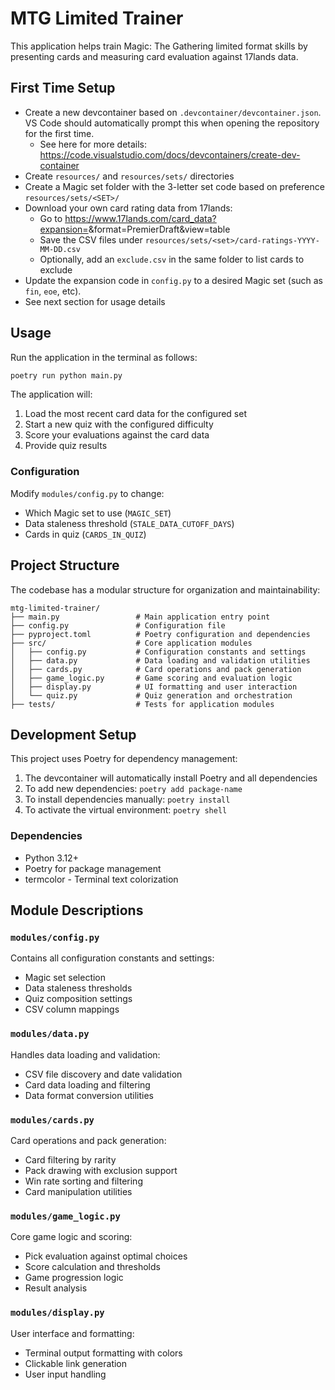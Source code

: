 # MTG Limited Trainer

This application helps train Magic: The Gathering limited format skills by presenting cards and measuring card evaluation against 17lands data.

## First Time Setup

- Create a new devcontainer based on `.devcontainer/devcontainer.json`. VS Code should automatically prompt this when opening the repository for the first time. 
  - See here for more details: https://code.visualstudio.com/docs/devcontainers/create-dev-container 
- Create `resources/` and `resources/sets/` directories
- Create a Magic set folder with the 3-letter set code based on preference `resources/sets/<SET>/`
- Download your own card rating data from 17lands:
  - Go to https://www.17lands.com/card_data?expansion=<SET>&format=PremierDraft&view=table
  - Save the CSV files under `resources/sets/<set>/card-ratings-YYYY-MM-DD.csv`
  - Optionally, add an `exclude.csv` in the same folder to list cards to exclude
- Update the expansion code in `config.py` to a desired Magic set (such as `fin`, `eoe`, etc).
- See next section for usage details

## Usage

Run the application in the terminal as follows:

```bash
poetry run python main.py
```

The application will:
1. Load the most recent card data for the configured set
2. Start a new quiz with the configured difficulty
3. Score your evaluations against the card data
4. Provide quiz results

### Configuration

Modify `modules/config.py` to change:
- Which Magic set to use (`MAGIC_SET`)
- Data staleness threshold (`STALE_DATA_CUTOFF_DAYS`)
- Cards in quiz (`CARDS_IN_QUIZ`)

## Project Structure

The codebase has a modular structure for organization and maintainability:

```
mtg-limited-trainer/
├── main.py                 # Main application entry point
├── config.py               # Configuration file
├── pyproject.toml          # Poetry configuration and dependencies
├── src/                    # Core application modules
│   ├── config.py           # Configuration constants and settings
│   ├── data.py             # Data loading and validation utilities
│   ├── cards.py            # Card operations and pack generation
│   ├── game_logic.py       # Game scoring and evaluation logic
│   ├── display.py          # UI formatting and user interaction
│   └── quiz.py             # Quiz generation and orchestration
├── tests/                  # Tests for application modules
```

## Development Setup

This project uses Poetry for dependency management:

1. The devcontainer will automatically install Poetry and all dependencies
2. To add new dependencies: `poetry add package-name`
3. To install dependencies manually: `poetry install`
4. To activate the virtual environment: `poetry shell`

### Dependencies

- Python 3.12+
- Poetry for package management
- termcolor - Terminal text colorization

## Module Descriptions

### `modules/config.py`
Contains all configuration constants and settings:
- Magic set selection
- Data staleness thresholds
- Quiz composition settings
- CSV column mappings

### `modules/data.py`
Handles data loading and validation:
- CSV file discovery and date validation
- Card data loading and filtering
- Data format conversion utilities

### `modules/cards.py`
Card operations and pack generation:
- Card filtering by rarity
- Pack drawing with exclusion support
- Win rate sorting and filtering
- Card manipulation utilities

### `modules/game_logic.py`
Core game logic and scoring:
- Pick evaluation against optimal choices
- Score calculation and thresholds
- Game progression logic
- Result analysis

### `modules/display.py`
User interface and formatting:
- Terminal output formatting with colors
- Clickable link generation
- User input handling
